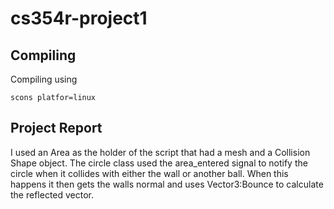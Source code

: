 # cs354r-project1
## Compiling 

Compiling using 
```
scons platfor=linux
```

## Project Report

I used an Area as the holder of the script that had a
mesh and a Collision Shape object. The circle class used
the area_entered signal to notify the circle when it
collides with either the wall or another ball. When this
happens it then gets the walls normal and uses Vector3:Bounce
to calculate the reflected vector.
